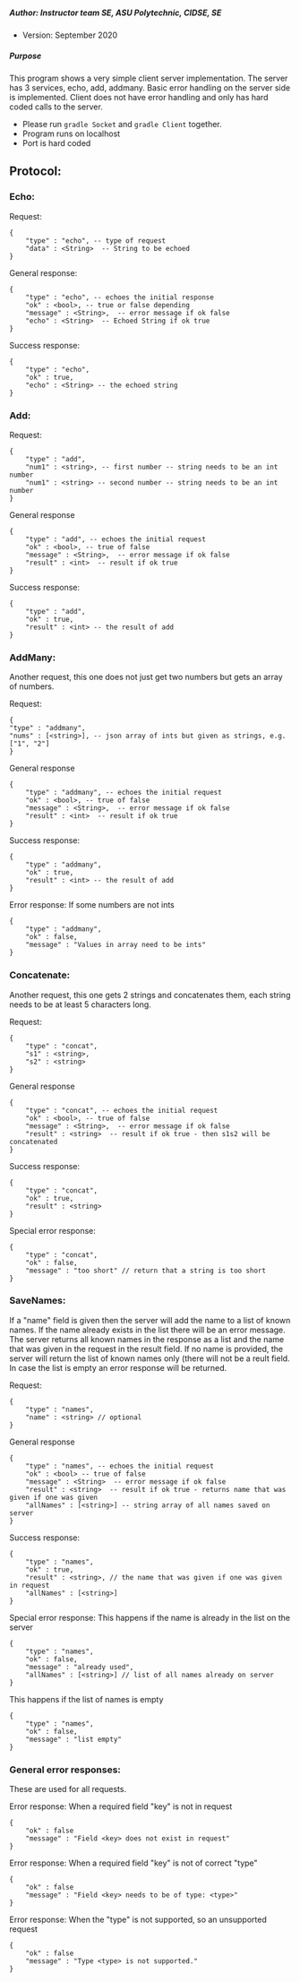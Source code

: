 ##### Author: Instructor team SE, ASU Polytechnic, CIDSE, SE
* Version: September 2020


##### Purpose
This program shows a very simple client server implementation. The server
has 3 services, echo, add, addmany. Basic error handling on the server side
is implemented. Client does not have error handling and only has hard coded
calls to the server.

* Please run `gradle Socket` and `gradle Client` together.
* Program runs on localhost
* Port is hard coded

## Protocol: ##

### Echo: ###

Request: 

    {
        "type" : "echo", -- type of request
        "data" : <String>  -- String to be echoed 
    }

General response:

    {
        "type" : "echo", -- echoes the initial response
        "ok" : <bool>, -- true or false depending
        "message" : <String>,  -- error message if ok false
        "echo" : <String>  -- Echoed String if ok true
    }

Success response:

    {
        "type" : "echo",
        "ok" : true,
        "echo" : <String> -- the echoed string
    }

### Add: ### 
Request:

    {
        "type" : "add",
        "num1" : <string>, -- first number -- string needs to be an int number
        "num1" : <string> -- second number -- string needs to be an int number
    }

General response

    {
        "type" : "add", -- echoes the initial request
        "ok" : <bool>, -- true of false
        "message" : <String>,  -- error message if ok false
        "result" : <int>  -- result if ok true
    }

Success response:

    {
        "type" : "add",
        "ok" : true,
        "result" : <int> -- the result of add
    }

### AddMany: ###
Another request, this one does not just get two numbers but gets an array of numbers.

Request:

    {
    "type" : "addmany",
    "nums" : [<string>], -- json array of ints but given as strings, e.g. ["1", "2"]
    }

General response

    {
        "type" : "addmany", -- echoes the initial request
        "ok" : <bool>, -- true of false
        "message" : <String>,  -- error message if ok false
        "result" : <int>  -- result if ok true
    }

Success response:

    {
        "type" : "addmany",
        "ok" : true,
        "result" : <int> -- the result of add
    }

Error response:
If some numbers are not ints

    {
        "type" : "addmany",
        "ok" : false,
        "message" : "Values in array need to be ints"
    }

### Concatenate: ###
Another request, this one gets 2 strings and concatenates them, each string needs to be at least 5 characters long. 

Request:

    {
        "type" : "concat",
        "s1" : <string>,   
        "s2" : <string>
    }

General response

    {
        "type" : "concat", -- echoes the initial request
        "ok" : <bool>, -- true of false
        "message" : <String>,  -- error message if ok false
        "result" : <string>  -- result if ok true - then s1s2 will be concatenated
    }

Success response:

    {
        "type" : "concat",
        "ok" : true,
        "result" : <string>
    }

Special error response:

    {
        "type" : "concat",
        "ok" : false,
        "message" : "too short" // return that a string is too short
    }

### SaveNames: ###
If a "name" field is given then the server will add the name to a list of known names.
If the name already exists in the list there will be an error message. The server returns all known names in the response as a list and the name that was given in the request in the result field. 
If no name is provided, the server will return the list of known names only (there will not be a reult field. In case the list is empty an error response will be returned. 

Request:

    {
        "type" : "names",
        "name" : <string> // optional
    }

General response

    {
        "type" : "names", -- echoes the initial request
        "ok" : <bool> -- true of false
        "message" : <String>  -- error message if ok false
        "result" : <string>  -- result if ok true - returns name that was given if one was given
        "allNames" : [<string>] -- string array of all names saved on server
    }

Success response:

    {
        "type" : "names",
        "ok" : true,
        "result" : <string>, // the name that was given if one was given in request
        "allNames" : [<string>]
    }


Special error response:
This happens if the name is already in the list on the server

    {
        "type" : "names",
        "ok" : false,
        "message" : "already used",
        "allNames" : [<string>] // list of all names already on server
    }

This happens if the list of names is empty

    {
        "type" : "names",
        "ok" : false,
        "message" : "list empty"
    }

### General error responses: ###
These are used for all requests.

Error response: When a required field "key" is not in request

    {
        "ok" : false
        "message" : "Field <key> does not exist in request" 
    }

Error response: When a required field "key" is not of correct "type"

    {
        "ok" : false
        "message" : "Field <key> needs to be of type: <type>"
    }

Error response: When the "type" is not supported, so an unsupported request

    {
        "ok" : false
        "message" : "Type <type> is not supported."
    }

    